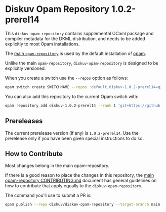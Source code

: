 # Diskuv Opam Repository 1.0.2-prerel14

This `diskuv-opam-repository` contains supplemental OCaml package and compiler
metadata for the DKML distribution, and needs to be added explicitly to most
Opam installations.

The [main `opam-repository`](https://github.com/ocaml/opam-repository)
is used by the default installation of [opam](https://opam.ocaml.org/).

Unlike the main `opam-repository`, `diskuv-opam-repository` is designed to
be explicitly versioned.

When you create a switch use the `--repos` option as follows:

```bash
opam switch create SWITCHNAME --repos 'default,diskuv-1.0.2-prerel14=git+https://github.com/diskuv/diskuv-opam-repository.git#v1.0.2-prerel14' 4.12.1
```

You can also add this repository to the current Opam switch with:

```bash
opam repository add diskuv-1.0.2-prerel14 --rank 1 'git+https://github.com/diskuv/diskuv-opam-repository.git#v1.0.2-prerel14'
```

## Prereleases

The current prerelease version (if any) is `1.0.2-prerel14`. Use the prerelease only if you have been given
special instructions to do so.

## How to Contribute

Most changes belong in the main opam-repository.

If there is a good reason to place the changes in this repository, the
[main opam-repository CONTRIBUTING.md](https://github.com/ocaml/opam-repository/blob/master/CONTRIBUTING.md)
document has general guidelines on how to contribute that apply equally to
the `diskuv-opam-repository`.

The command you'll use to submit a PR is:

```bash
opam publish --repo diskuv/diskuv-opam-repository --target-branch main
```
